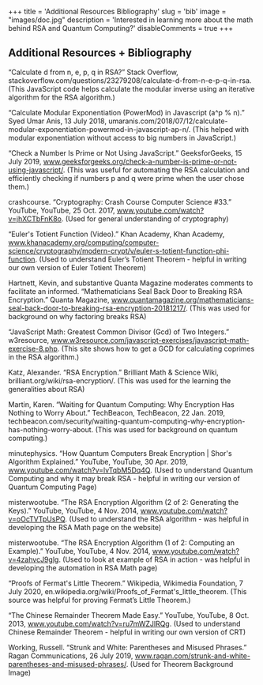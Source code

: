 +++
title = 'Additional Resources  Bibliography'
slug = 'bib'
image = "images/doc.jpg"
description = 'Interested in learning more about the math behind RSA and Quantum Computing?'
disableComments = true
+++

## Additional Resources + Bibliography

“Calculate d from n, e, p, q in RSA?” Stack Overflow, stackoverflow.com/questions/23279208/calculate-d-from-n-e-p-q-in-rsa. (This JavaScript code helps calculate the modular inverse using an iterative algorithm for the RSA algorithm.)

“Calculate Modular Exponentiation (PowerMod) in Javascript (a^p % n).” Syed Umar Anis, 13 July 2018, umaranis.com/2018/07/12/calculate-modular-exponentiation-powermod-in-javascript-ap-n/. (This helped with modular exponentiation without access to big numbers in JavaScript.)

“Check a Number Is Prime or Not Using JavaScript.” GeeksforGeeks, 15 July 2019, www.geeksforgeeks.org/check-a-number-is-prime-or-not-using-javascript/. (This was useful for automating the RSA calculation and efficiently checking if numbers p and q were prime when the user chose them.)

crashcourse. “Cryptography: Crash Course Computer Science #33.” YouTube, YouTube, 25 Oct. 2017, www.youtube.com/watch?v=jhXCTbFnK8o. (Used for general understanding of cryptography)

“Euler's Totient Function (Video).” Khan Academy, Khan Academy, www.khanacademy.org/computing/computer-science/cryptography/modern-crypt/v/euler-s-totient-function-phi-function. (Used to understand Euler’s Totient Theorem - helpful in writing our own version of Euler Totient Theorem)

Hartnett, Kevin, and substantive Quanta Magazine moderates comments to facilitate an informed. “Mathematicians Seal Back Door to Breaking RSA Encryption.” Quanta Magazine, www.quantamagazine.org/mathematicians-seal-back-door-to-breaking-rsa-encryption-20181217/. (This was used for background on why factoring breaks RSA)

“JavaScript Math: Greatest Common Divisor (Gcd) of Two Integers.” w3resource, www.w3resource.com/javascript-exercises/javascript-math-exercise-8.php. (This site shows how to get a GCD for calculating coprimes in the RSA algorithm.)

Katz, Alexander. “RSA Encryption.” Brilliant Math & Science Wiki, brilliant.org/wiki/rsa-encryption/.  (This was used for the learning the generalities about RSA)

Martin, Karen. “Waiting for Quantum Computing: Why Encryption Has Nothing to Worry About.” TechBeacon, TechBeacon, 22 Jan. 2019, techbeacon.com/security/waiting-quantum-computing-why-encryption-has-nothing-worry-about. (This was used for background on quantum computing.)

minutephysics. “How Quantum Computers Break Encryption | Shor's Algorithm Explained.” YouTube, YouTube, 30 Apr. 2019, www.youtube.com/watch?v=lvTqbM5Dq4Q. (Used to understand Quantum Computing and why it may break RSA - helpful in writing our version of Quantum Computing Page)

misterwootube. “The RSA Encryption Algorithm (2 of 2: Generating the Keys).” YouTube, YouTube, 4 Nov. 2014, www.youtube.com/watch?v=oOcTVTpUsPQ. (Used to understand the RSA algorithm - was helpful in developing the RSA Math page on the website)

misterwootube. “The RSA Encryption Algorithm (1 of 2: Computing an Example).” YouTube, YouTube, 4 Nov. 2014, www.youtube.com/watch?v=4zahvcJ9glg. (Used to look at example of RSA in action - was helpful in developing the automation in RSA Math page)

“Proofs of Fermat's Little Theorem.” Wikipedia, Wikimedia Foundation, 7 July 2020, en.wikipedia.org/wiki/Proofs_of_Fermat's_little_theorem. (This source was helpful for proving Fermat’s Little Theorem.)

“The Chinese Remainder Theorem Made Easy.” YouTube, YouTube, 8 Oct. 2013, www.youtube.com/watch?v=ru7mWZJlRQg. (Used to understand Chinese Remainder Theorem - helpful in writing our own version of CRT)

Working, Russell. “Strunk and White: Parentheses and Misused Phrases.” Ragan Communications, 26 July 2019, www.ragan.com/strunk-and-white-parentheses-and-misused-phrases/. (Used for Theorem Background Image)